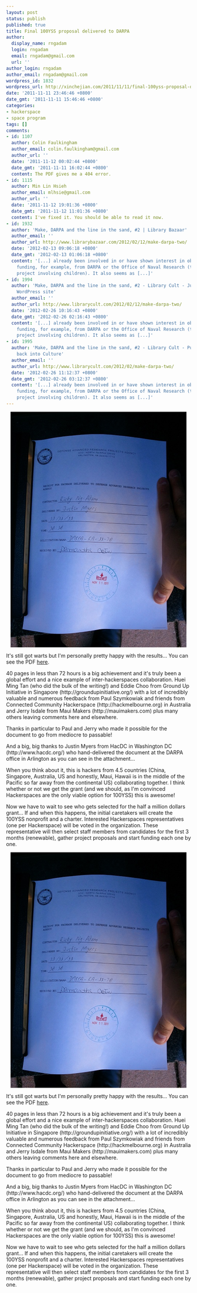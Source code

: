 ```yaml
---
layout: post
status: publish
published: true
title: Final 100YSS proposal delivered to DARPA
author:
  display_name: rngadam
  login: rngadam
  email: rngadam@gmail.com
  url: ''
author_login: rngadam
author_email: rngadam@gmail.com
wordpress_id: 1832
wordpress_url: http://xinchejian.com/2011/11/11/final-100yss-proposal-delivered-to-darpa/
date: '2011-11-11 23:46:46 +0800'
date_gmt: '2011-11-11 15:46:46 +0800'
categories:
- hackerspace
- space program
tags: []
comments:
- id: 1107
  author: Colin Faulkingham
  author_email: colin.faulkingham@gmail.com
  author_url: ''
  date: '2011-11-12 00:02:44 +0800'
  date_gmt: '2011-11-11 16:02:44 +0800'
  content: The PDF gives me a 404 error.
- id: 1115
  author: Min Lin Hsieh
  author_email: mlhsie@gmail.com
  author_url: ''
  date: '2011-11-12 19:01:36 +0800'
  date_gmt: '2011-11-12 11:01:36 +0800'
  content: I've fixed it. You should be able to read it now.
- id: 1932
  author: 'Make, DARPA and the line in the sand, #2 | Library Bazaar'
  author_email: ''
  author_url: http://www.librarybazaar.com/2012/02/12/make-darpa-two/
  date: '2012-02-13 09:06:18 +0800'
  date_gmt: '2012-02-13 01:06:18 +0800'
  content: '[...] already been involved in or have shown interest in obtaining military
    funding, for example, from DARPA or the Office of Naval Research (the latter another
    project involving children). It also seems as [...]'
- id: 1994
  author: 'Make, DARPA and the line in the sand, #2 - Library Cult - Just another
    WordPress site'
  author_email: ''
  author_url: http://www.librarycult.com/2012/02/12/make-darpa-two/
  date: '2012-02-26 10:16:43 +0800'
  date_gmt: '2012-02-26 02:16:43 +0800'
  content: '[...] already been involved in or have shown interest in obtaining military
    funding, for example, from DARPA or the Office of Naval Research (the latter another
    project involving children). It also seems as [...]'
- id: 1995
  author: 'Make, DARPA and the line in the sand, #2 - Library Cult - Putting the Cult
    back into Culture'
  author_email: ''
  author_url: http://www.librarycult.com/2012/02/make-darpa-two/
  date: '2012-02-26 11:12:37 +0800'
  date_gmt: '2012-02-26 03:12:37 +0800'
  content: '[...] already been involved in or have shown interest in obtaining military
    funding, for example, from DARPA or the Office of Naval Research (the latter another
    project involving children). It also seems as [...]'
---
```

<p><!--:en--><img style="display:block;margin-right:auto;margin-left:auto;" alt="image" src="/uploads/2011/11/wpid-delivery.jpg" /></p>
<p>It's still got warts but I'm personally pretty happy with the results... You can see the PDF <a href="https://docs.google.com/viewer?a=v&pid=explorer&chrome=true&srcid=0B-PYJiOSewXLNGU2YTE4MWMtZTc5OC00NWM4LTk3ZGMtYmNhZGZmZTkzY2U0&hl=en_US">here</a>.</p></p>
<p>40 pages in less than 72 hours is a big achievement and it's truly been a global effort and a nice example of inter-hackerspaces collaboration. Huei Ming Tan (who did the bulk of the writing!) and Eddie Choo from Ground Up Initiative in Singapore (http://groundupinitiative.org/) with a lot of incredibly valuable and numerous feedback from Paul Szymkowiak and friends from Connected Community Hackerspace (http://hackmelbourne.org) in Australia and Jerry Isdale from Maui Makers (http://mauimakers.com) plus many others leaving comments here and elsewhere.</p></p>
<p>Thanks in particular to Paul and Jerry who made it possible for the document to go from mediocre to passable!</p></p>
<p>And a big, big thanks to Justin Myers from HacDC in Washington DC (http://www.hacdc.org/) who hand-delivered the document at the DARPA office in Arlington as you can see in the attachment...</p></p>
<p>When you think about it, this is hackers from 4.5 countries (China, Singapore, Australia, US and honestly, Maui, Hawaii is in the middle of the Pacific so far away from the continental US) collaborating together. I think whether or not we get the grant (and we should, as I'm convinced Hackerspaces are the only viable option for 100YSS) this is awesome!</p></p>
<p>Now we have to wait to see who gets selected for the half a million dollars grant... If and when this happens, the initial caretakers will create the 100YSS nonprofit and a charter. Interested Hackerspaces representatives (one per Hackerspace) will be voted in the organization. These representative will then select staff members from candidates for the first 3 months (renewable), gather project proposals and start funding each one by one.</p><!--:--><!--:zh--><img style="display:block;margin-right:auto;margin-left:auto;" alt="image" src="/uploads/2011/11/wpid-delivery.jpg" /></p>
<p>It's still got warts but I'm personally pretty happy with the results... You can see the PDF <a href="https://docs.google.com/open? id=0B-PYJiOSewXLNGU2YTE4MWMtZTc5OC00 NWM4LTk3ZGMtYmNhZGZmZTkzY2U0">here</a>.</p></p>
<p>40 pages in less than 72 hours is a big achievement and it's truly been a global effort and a nice example of inter-hackerspaces collaboration. Huei Ming Tan (who did the bulk of the writing!) and Eddie Choo from Ground Up Initiative in Singapore (http://groundupinitiative.org/) with a lot of incredibly valuable and numerous feedback from Paul Szymkowiak and friends from Connected Community Hackerspace (http://hackmelbourne.org) in Australia and Jerry Isdale from Maui Makers (http://mauimakers.com) plus many others leaving comments here and elsewhere.</p></p>
<p>Thanks in particular to Paul and Jerry who made it possible for the document to go from mediocre to passable!</p></p>
<p>And a big, big thanks to Justin Myers from HacDC in Washington DC (http://www.hacdc.org/) who hand-delivered the document at the DARPA office in Arlington as you can see in the attachment...</p></p>
<p>When you think about it, this is hackers from 4.5 countries (China, Singapore, Australia, US and honestly, Maui, Hawaii is in the middle of the Pacific so far away from the continental US) collaborating together. I think whether or not we get the grant (and we should, as I'm convinced Hackerspaces are the only viable option for 100YSS) this is awesome!</p></p>
<p>Now we have to wait to see who gets selected for the half a million dollars grant... If and when this happens, the initial caretakers will create the 100YSS nonprofit and a charter. Interested Hackerspaces representatives (one per Hackerspace) will be voted in the organization. These representative will then select staff members from candidates for the first 3 months (renewable), gather project proposals and start funding each one by one.</p><!--:--></p>
